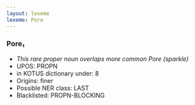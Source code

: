 ```yaml
---
layout: lexeme
lexeme: Pore
---
```


###  Pore₁

* _This rare proper noun overlaps more common *Pore* (sparkle)_
* UPOS:  PROPN
* in KOTUS dictionary under:  8
* Origins: finer 
* Possible NER class:  LAST
* Blacklisted:  PROPN-BLOCKING

